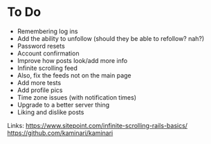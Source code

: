 # To Do
- Remembering log ins
- Add the ability to unfollow (should they be able to refollow? nah?)
- Password resets
- Account confirmation
- Improve how posts look/add more info
- Infinite scrolling feed
- Also, fix the feeds not on the main page
- Add more tests
- Add profile pics
- Time zone issues (with notification times)
- Upgrade to a better server thing
- Liking and dislike posts

Links:
https://www.sitepoint.com/infinite-scrolling-rails-basics/
https://github.com/kaminari/kaminari

